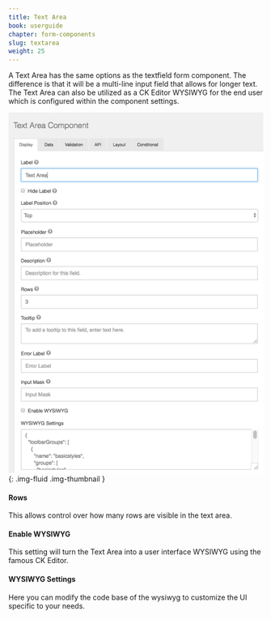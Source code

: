```yaml
---
title: Text Area
book: userguide
chapter: form-components
slug: textarea
weight: 25
---
```

A Text Area has the same options as the textfield form component. The difference is that it will be a multi-line input field that allows for longer text. The Text Area can also be utilized as a CK Editor WYSIWYG  for the end user which is configured within the component settings. 

![](/assets/img/textareaupdate.png){: .img-fluid .img-thumbnail }

#### Rows
This allows control over how many rows are visible in the text area.

#### Enable WYSIWYG
This setting will turn the Text Area into a user interface WYSIWYG using the famous CK Editor.

#### WYSIWYG Settings
Here you can modify the code base of the wysiwyg to customize the UI specific to your needs. 
